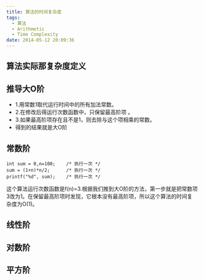 ```yaml
---
title: 算法的时间复杂度
tags:
  - 算法
  - Arithmetic
  - Time Complexity
date: 2014-05-12 20:09:36
---
```



## 算法实际那复杂度定义

## 推导大O阶

*   1.用常数1取代运行时间中的所有加法常数。
*   2.在修改后得运行次数函数中，只保留最高阶项 。
*   3.如果最高阶项存在且不是1，则去除与这个项相乘的常数。
*   得到的结果就是大O阶


## 常数阶


```
int sum = 0,n=100;    /* 执行一次 */
sum = (1+n)*n/2;      /* 执行一次 */
printf("%d", sum);    /* 执行一次 */
```

这个算法运行次数函数是f(n)=3.根据我们推到大O阶的方法，第一步就是把常数项3改为1。在保留最高阶项时发现，它根本没有最高阶项，所以这个算法的时间复杂度为O(1)。



## 线性阶



## 对数阶



## 平方阶


